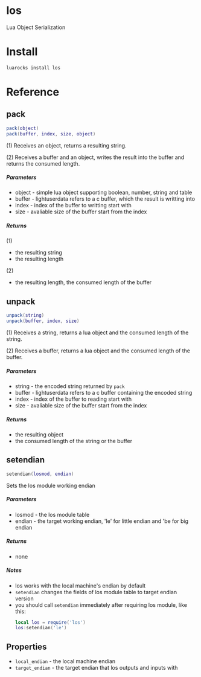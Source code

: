 # los

Lua Object Serialization

# Install

```bash
luarocks install los
```

# Reference

## pack

```Lua
pack(object)
pack(buffer, index, size, object)
```

(1) Receives an object, returns a resulting string.

(2) Receives a buffer and an object, writes the result into the buffer and returns the consumed length.

##### Parameters

- object - simple lua object supporting boolean, number, string and table
- buffer - lightuserdata refers to a c buffer, which the result is writting into
- index - index of the buffer to writting start with
- size - avaliable size of the buffer start from the index

##### Returns

(1)
- the resulting string
- the resulting length

(2)
- the resulting length, the consumed length of the buffer

## unpack

```Lua
unpack(string)
unpack(buffer, index, size)
```

(1) Receives a string, returns a lua object and the consumed length of the string.

(2) Receives a buffer, returns a lua object and the consumed length of the buffer.

##### Parameters

- string - the encoded string returned by `pack`
- buffer - lightuserdata refers to a c buffer containing the encoded string
- index - index of the buffer to reading start with
- size - avaliable size of the buffer start from the index

##### Returns

- the resulting object
- the consumed length of the string or the buffer

## setendian
```Lua
setendian(losmod, endian)
```

Sets the los module working endian

##### Parameters

- losmod - the los module table
- endian - the target working endian, 'le' for little endian and 'be for big endian

##### Returns

- none

##### Notes

- los works with the local machine's endian by default
- `setendian` changes the fields of los module table to target endian version
- you should call `setendian` immediately after requiring los module, like this:
  ```Lua
  local los = require('los')
  los:setendian('le')
  ```

## Properties

- `local_endian` - the local machine endian
- `target_endian` - the target endian that los outputs and inputs with
